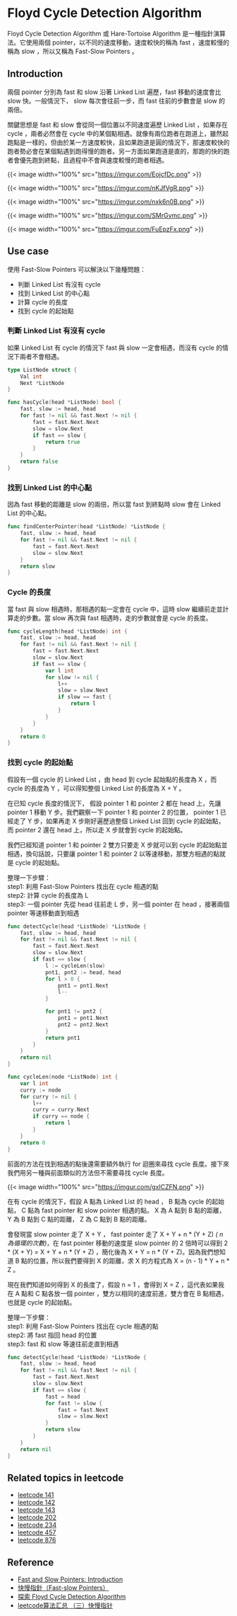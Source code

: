 # Floyd Cycle Detection Algorithm

Floyd Cycle Detection Algorithm 或 Hare-Tortoise Algorithm 是一種指針演算法。它使用兩個 pointer，以不同的速度移動，速度較快的稱為 fast ，速度較慢的稱為 slow ，所以又稱為 Fast-Slow Pointers 。
<!--more-->

## Introduction

兩個 pointer 分別為 fast 和 slow 沿著 Linked List 遍歷，fast 移動的速度會比 slow 快。一般情況下， slow 每次會往前一步，而 fast 往前的步數會是 slow 的兩倍。

關鍵思想是 fast 和 slow 會從同一個位置以不同速度遍歷 Linked List ，如果存在 cycle ，兩者必然會在 cycle 中的某個點相遇。就像有兩位跑者在跑道上，雖然起跑點是一樣的，但由於某一方速度較快，且如果跑道是圓的情況下，那速度較快的跑者勢必會在某個點遇到跑得慢的跑者。另一方面如果跑道是直的，那跑的快的跑者會優先跑到終點，且過程中不會與速度較慢的跑者相遇。

{{< image width="100%" src="https://imgur.com/EojcfDc.png" >}}

{{< image width="100%" src="https://imgur.com/nKJfVgR.png"  >}}

{{< image width="100%" src="https://imgur.com/nxk6n0B.png"  >}}

{{< image width="100%" src="https://imgur.com/SMrGymc.png"  >}}

{{< image width="100%" src="https://imgur.com/FuEpzFx.png"  >}}

## Use case

使用 Fast-Slow Pointers 可以解決以下幾種問題：
- 判斷 Linked List 有沒有 cycle
- 找到 Linked List 的中心點
- 計算 cycle 的長度
- 找到 cycle 的起始點

### 判斷 Linked List 有沒有 cycle

如果 Linked List 有 cycle 的情況下 fast 與 slow 一定會相遇，而沒有 cycle 的情況下兩者不會相遇。

```go
type ListNode struct {
    Val int
    Next *ListNode
}

func hasCycle(head *ListNode) bool {
    fast, slow := head, head
    for fast != nil && fast.Next != nil {
        fast = fast.Next.Next
        slow = slow.Next
        if fast == slow {
            return true
        }
    }
    return false
}
```

### 找到 Linked List 的中心點

因為 fast 移動的距離是 slow 的兩倍，所以當 fast 到終點時 slow 會在 Linked List 的中心點。

```go
func findCenterPointer(head *ListNode) *ListNode {
    fast, slow := head, head
    for fast != nil && fast.Next != nil {
        fast = fast.Next.Next
        slow = slow.Next
    }
    return slow
}
```

### Cycle 的長度

當 fast 與 slow 相遇時，那相遇的點一定會在 cycle 中，這時 slow 繼續前走並計算走的步數。當 slow 再次與 fast 相遇時，走的步數就會是 cycle 的長度。 

```go
func cycleLength(head *ListNode) int {
    fast, slow := head, head
    for fast != nil && fast.Next != nil {
        fast = fast.Next.Next
        slow = slow.Next
        if fast == slow {
            var l int
            for slow != nil {
                l++
                slow = slow.Next
                if slow == fast {
                    return l
                }
            }
        }
    }
    return 0
}
```

### 找到 cycle 的起始點

假設有一個 cycle 的 Linked List ，由 head 到 cycle 起始點的長度為 X ，而 cycle 的長度為 Y ，可以得知整個 Linked List 的長度為 X + Y 。

在已知 cycle 長度的情況下， 假設 pointer 1 和 pointer 2 都在 head 上，先讓 pointer 1 移動 Y 步。我們觀察一下 pointer 1 和 pointer 2 的位置， pointer 1 已經走了 Y 步，如果再走 X 步剛好遍歷過整個 Linked List 回到 cycle 的起始點，而 pointer 2 還在 head 上，所以走 X 步就會到 cycle 的起始點。

我們已經知道 pointer 1 和 pointer 2 雙方只要走 X 步就可以到 cycle 的起始點並相遇，換句話說，只要讓 pointer 1 和 pointer 2 以等速移動，那雙方相遇的點就是 cycle 的起始點。

整理一下步驟：  
step1: 利用 Fast-Slow Pointers 找出在 cycle 相遇的點  
step2: 計算 cycle 的長度為 L  
step3: 一個 pointer 先從 head 往前走 L 步，另一個 pointer 在 head ，接著兩個 pointer 等速移動直到相遇  

```go
func detectCycle(head *ListNode) *ListNode {
    fast, slow := head, head
    for fast != nil && fast.Next != nil {
        fast = fast.Next.Next
        slow = slow.Next
        if fast == slow {
            l := cycleLen(slow)
            pnt1, pnt2 := head, head
            for l > 0 {
                pnt1 = pnt1.Next
                l--
            }

            for pnt1 != pnt2 {
                pnt1 = pnt1.Next
                pnt2 = pnt2.Next
            }
            return pnt1
        }
    }
    return nil
}

func cycleLen(node *ListNode) int {
    var l int
    curry := node
    for curry != nil {
        l++
        curry = curry.Next
        if curry == node {
            return l
        }
    }
    return 0
}
```  

前面的方法在找到相遇的點後還需要額外執行 for 迴圈來尋找 cycle 長度。接下來我們用另一種與前面類似的方法但不需要尋找 cycle 長度。  

{{< image width="100%" src="https://imgur.com/gxICZFN.png" >}}  

在有 cycle 的情況下，假設 A 點為 Linked List 的 head ， B 點為 cycle 的起始點， C 點為 fast pointer 和 slow pointer 相遇的點。 X 為 A 點到 B 點的距離， Y 為 B 點到 C 點的距離， Z 為 C 點到 B 點的距離。  

會發現當 slow pointer 走了 X + Y ， fast pointer 走了 X + Y + n * (Y + Z) *( n 為循環的次數)*，在 fast pointer 移動的速度是 slow pointer 的 2 倍時可以得到 2 * (X + Y) = X + Y + n * (Y + Z) ，簡化後為 X + Y = n * (Y + Z)。因為我們想知道 B 點的位置，所以我們要得到 X 的距離，求 X 的方程式為 X = (n - 1) * Y + n * Z 。  

現在我們知道如何得到 X 的長度了，假設 n = 1 ，會得到 X = Z ，這代表如果我在 A 點和 C 點各放一個 pointer ，雙方以相同的速度前進，雙方會在 B 點相遇，也就是 cycle 的起始點。  

整理一下步驟：  
step1: 利用 Fast-Slow Pointers 找出在 cycle 相遇的點  
step2: 將 fast 指回 head 的位置  
step3: fast 和 slow 等速往前走直到相遇  

```go
func detectCycle(head *ListNode) *ListNode {
    fast, slow := head, head
    for fast != nil && fast.Next != nil {
        fast = fast.Next.Next
        slow = slow.Next
        if fast == slow {
            fast = head
            for fast != slow {
                fast = fast.Next
                slow = slow.Next
            }
            return slow
        }
    }
    return nil
}
```  

## Related topics in leetcode

- [leetcode 141](https://github.com/xxxVitoxxx/leetcode/blob/main/141.linked_list_cycle/main.go)
- [leetcode 142](https://github.com/xxxVitoxxx/leetcode/blob/main/142.linked_list_cycle_II/main.go)
- [leetcode 143](https://github.com/xxxVitoxxx/leetcode/blob/main/143.recorder_list/main.go)
- [leetcode 202](https://github.com/xxxVitoxxx/leetcode/blob/main/202.happy_number/main.go)
- [leetcode 234](https://github.com/xxxVitoxxx/leetcode/blob/main/234.palindrome_linked_list/main.go)
- [leetcode 457](https://github.com/xxxVitoxxx/leetcode/blob/main/457.circular_array_loop/main.go)
- [leetcode 876](https://github.com/xxxVitoxxx/leetcode/blob/main/876.middel_of_the_linked_list/main.go)
## Reference

- [Fast and Slow Pointers: Introduction](https://www.educative.io/courses/grokking-coding-interview-patterns-python/fast-and-slow-pointers-introduction)
- [快慢指針（Fast-slow Pointers）](https://hackmd.io/@Hsins/fast-slow-pointers)
- [探索 Floyd Cycle Detection Algorithm](https://medium.com/@orionssl/%E6%8E%A2%E7%B4%A2-floyd-cycle-detection-algorithm-934cdd05beb9)
- [leetcode算法汇总 （三）快慢指针](https://zhuanlan.zhihu.com/p/72886883)


